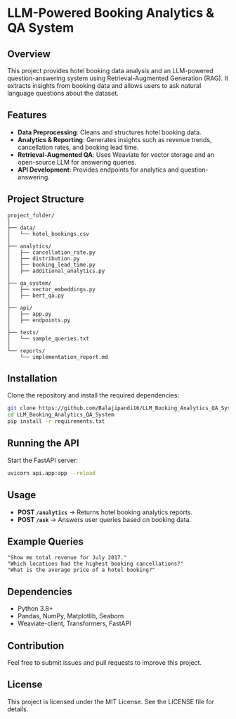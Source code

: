 # LLM-Powered Booking Analytics & QA System

## Overview
This project provides hotel booking data analysis and an LLM-powered question-answering system using Retrieval-Augmented Generation (RAG). It extracts insights from booking data and allows users to ask natural language questions about the dataset.

## Features
- **Data Preprocessing**: Cleans and structures hotel booking data.
- **Analytics & Reporting**: Generates insights such as revenue trends, cancellation rates, and booking lead time.
- **Retrieval-Augmented QA**: Uses Weaviate for vector storage and an open-source LLM for answering queries.
- **API Development**: Provides endpoints for analytics and question-answering.

## Project Structure
```
project_folder/
│
├── data/
│   └── hotel_bookings.csv
│
├── analytics/
│   ├── cancellation_rate.py
│   ├── distribution.py
│   ├── booking_lead_time.py
│   ├── additional_analytics.py
│
├── qa_system/
│   ├── vector_embeddings.py
│   ├── bert_qa.py
│
├── api/
│   ├── app.py
│   ├── endpoints.py
│
├── tests/
│   └── sample_queries.txt
│
└── reports/
    └── implementation_report.md
```

## Installation
Clone the repository and install the required dependencies:
```bash
git clone https://github.com/Balajipandi16/LLM_Booking_Analytics_QA_System.git
cd LLM_Booking_Analytics_QA_System
pip install -r requirements.txt
```

## Running the API
Start the FastAPI server:
```bash
uvicorn api.app:app --reload
```

## Usage
- **POST `/analytics`** → Returns hotel booking analytics reports.
- **POST `/ask`** → Answers user queries based on booking data.

## Example Queries
```
"Show me total revenue for July 2017."
"Which locations had the highest booking cancellations?"
"What is the average price of a hotel booking?"
```

## Dependencies
- Python 3.8+
- Pandas, NumPy, Matplotlib, Seaborn
- Weaviate-client, Transformers, FastAPI

## Contribution
Feel free to submit issues and pull requests to improve this project.

## License
This project is licensed under the MIT License. See the LICENSE file for details.

